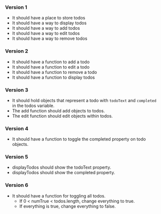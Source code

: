 ### Version 1

- It should have a place to store todos
- It should have a way to display todos
- It should have a way to add todos
- It should have a way to edit todos
- It should have a way to remove todos

### Version 2

- It should have a function to add a todo
- It should have a function to edit a todo
- It should have a function to remove a todo
- It should have a function to display todos

### Version 3

- It should hold objects that represent a todo with `todoText` and
  `completed` in the todos variable.
- The add function should add objects to todos.
- The edit function should edit objects within todos.

### Version 4

- It should have a function to toggle the completed property on todo objects.

### Version 5

- displayTodos should show the todoText property.
- displayTodos should show the completed property.

### Version 6

- It should have a function for toggling all todos.
    - If 0 < numTrue < todos.length, change everything to true.
    - If everything is true, change everything to false.